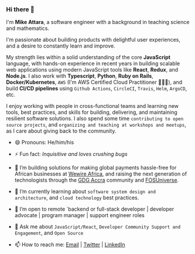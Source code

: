 ### Hi there 👋

I'm **Mike Attara**, a software engineer with a background in teaching science and mathematics.
 
I'm passionate about building products with delightful user experiences, and a desire to constantly learn and improve.

My strength lies within a solid understanding of the core **JavaScript** language, with hands-on experience in recent years in building scalable web applications using modern JavaScript tools like **React**, **Redux**, and **Node.js**. I also work with **Typescript**, **Python**, **Ruby on Rails**, **Docker/Kubernetes**, `AWS` (I'm AWS Certified Cloud Practitioner 👨🏾‍💻), and build **CI/CD pipelines** using `Github Actions`, `CircleCI`, `Travis`, `Helm`, `ArgoCD`, etc. 


I enjoy working with people in cross-functional teams and learning new tools, best practices, and skills for building, delivering, and maintaining resilient software solutions. I also spend some time `contributing to open source projects`, and `organizing and teaching at workshops and meetups`, as I care about giving back to the community.

- 😄  Pronouns: He/him/his

- ⚡  Fun fact: *Inquisitive and loves crushing bugs*

- 🔭  I’m building solutions for making global payments hassle-free for African businesses at [Wewire Africa](https://www.wewireafrica.com/), and raising the next generation of technologists through the [GDG Accra](https://gdg.community.dev/gdg-accra/) community and [FOSUniverse](https://fosuniverse.org).

- 🌱  I’m currently learning about `software system design and architecture`, and `cloud technology` best practices.

- 👯 I’m open to remote `backend or full-stack developer | developer advocate | program manager | support engineer roles

- 💬  Ask me about `JavaScript/React`, `Developer Community Support and Engagement`, and `Open Source`

- 📫  How to reach me:
  [Email](mailto:mpyebattara@gmail.com) | [Twitter](https://twitter.com/attara__) | [LinkedIn](https://www.linkedin.com/in/attara)
